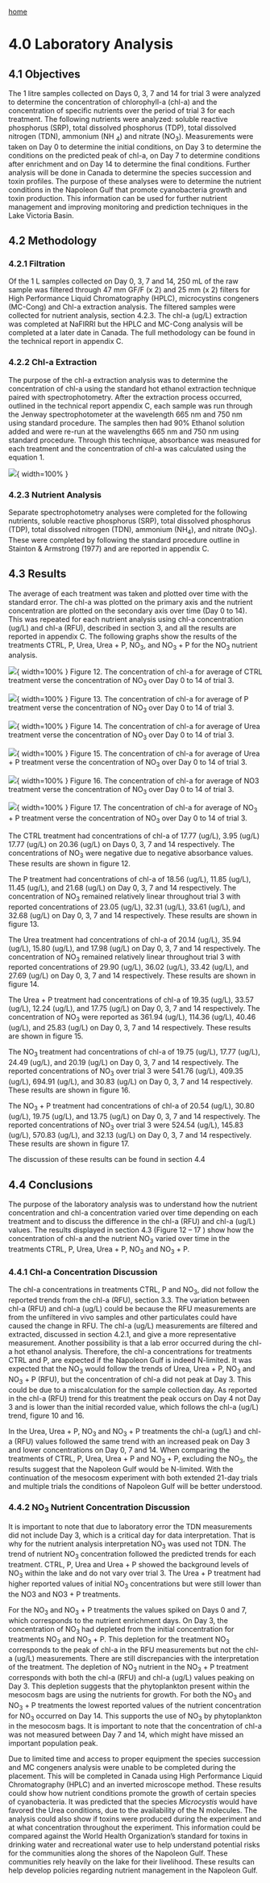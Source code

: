 ---
---

[home](home.html)

# 4.0 Laboratory Analysis

## 4.1 Objectives

The 1 litre samples collected on Days 0, 3, 7 and 14 for trial 3 were analyzed to determine the concentration of chlorophyll-a (chl-a) and the concentration of specific nutrients over the period of trial 3 for each treatment. The following nutrients were analyzed: soluble reactive phosphorus (SRP), total dissolved phosphorus (TDP), total dissolved nitrogen (TDN), ammonium (NH <sub>4</sub>) and nitrate (NO<sub>3</sub>). Measurements were taken on Day 0 to determine the initial conditions, on Day 3 to determine the conditions on the predicted peak of chl-a, on Day 7 to determine conditions after enrichment and on Day 14 to determine the final conditions. Further analysis will be done in Canada to determine the species succession and toxin profiles. The purpose of these analyses were to determine the nutrient conditions in the Napoleon Gulf that promote cyanobacteria growth and toxin production. This information can be used for further nutrient management and improving monitoring and prediction techniques in the Lake Victoria Basin.

## 4.2 Methodology

### 4.2.1 Filtration

Of the 1 L samples collected on Day 0, 3, 7 and 14, 250 mL of the raw sample was filtered through 47 mm GF/F (x 2) and 25 mm (x 2) filters for High Performance Liquid Chromatography (HPLC), microcystins congeners (MC-Cong) and Chl-a extraction analysis. The filtered samples were collected for nutrient analysis, section 4.2.3. The chl-a (ug/L) extraction was completed at NaFIRRI but the HPLC and MC-Cong analysis will be completed at a later date in Canada. The full methodology can be found in the technical report in appendix C.

### 4.2.2 Chl-a Extraction

The purpose of the chl-a extraction analysis was to determine the concentration of chl-a using the standard hot ethanol extraction technique paired with spectrophotometry. After the extraction process occurred, outlined in the technical report appendix C, each sample was run through the Jenway spectrophotometer at the wavelength 665 nm and 750 nm using standard procedure. The samples then had 90% Ethanol solution added and were re-run at the wavelengths 665 nm and 750 nm using standard procedure. Through this technique, absorbance was measured for each treatment and the concentration of chl-a was calculated using the equation 1.

![](figures/MWS_Eq1.png){ width=100% }

### 4.2.3 Nutrient Analysis

Separate spectrophotometry analyses were completed for the following nutrients, soluble reactive phosphorus (SRP), total dissolved phosphorus (TDP), total dissolved nitrogen (TDN), ammonium (NH<sub>4</sub>), and nitrate (NO<sub>3</sub>). These were completed by following the standard procedure outline in Stainton & Armstrong (1977) and are reported in appendix C.

## 4.3 Results

The average of each treatment was taken and plotted over time with the standard error. The chl-a was plotted on the primary axis and the nutrient concentration are plotted on the secondary axis over time (Day 0 to 14). This was repeated for each nutrient analysis using chl-a concentration (ug/L) and chl-a (RFU), described in section 3, and all the results are reported in appendix C. The following graphs show the results of the treatments CTRL, P, Urea, Urea + P, NO<sub>3</sub>, and NO<sub>3</sub> + P for the NO<sub>3</sub> nutrient analysis.

![](figures/MWS_Fig12.png){ width=100% }
Figure 12. The concentration of chl-a for average of CTRL treatment verse the concentration of NO<sub>3</sub> over Day 0 to 14 of trial 3.

![](figures/MWS_Fig13.png){ width=100% }
Figure 13. The concentration of chl-a for average of P treatment verse the concentration of NO<sub>3</sub> over Day 0 to 14 of trial 3.

![](figures/MWS_Fig14.png){ width=100% }
Figure 14. The concentration of chl-a for average of Urea treatment verse the concentration of NO<sub>3</sub> over Day 0 to 14 of trial 3.

![](figures/MWS_Fig15.png){ width=100% }
Figure 15. The concentration of chl-a for average of Urea + P treatment verse the concentration of NO<sub>3</sub> over Day 0 to 14 of trial 3.

![](figures/MWS_Fig16.png){ width=100% }
Figure 16. The concentration of chl-a for average of NO3 treatment verse the concentration of NO<sub>3</sub> over Day 0 to 14 of trial 3.

![](figures/MWS_Fig17.png){ width=100% }
Figure 17. The concentration of chl-a for average of NO<sub>3</sub> + P treatment verse the concentration of NO<sub>3</sub> over Day 0 to 14 of trial 3.

The CTRL treatment had concentrations of chl-a of 17.77 (ug/L), 3.95 (ug/L) 17.77 (ug/L) on 20.36 (ug/L) on Days 0, 3, 7 and 14 respectively. The concentrations of NO<sub>3</sub> were negative due to negative absorbance values. These results are shown in figure 12.

The P treatment had concentrations of chl-a of 18.56 (ug/L), 11.85 (ug/L), 11.45 (ug/L), and 21.68 (ug/L) on Day 0, 3, 7 and 14 respectively. The concentration of NO<sub>3</sub> remained relatively linear throughout trial 3 with reported concentrations of 23.05 (ug/L), 32.31 (ug/L), 33.61 (ug/L), and 32.68 (ug/L) on Day 0, 3, 7 and 14 respectively. These results are shown in figure 13.

The Urea treatment had concentrations of chl-a of 20.14 (ug/L), 35.94 (ug/L), 15.80 (ug/L), and 17.98 (ug/L) on Day 0, 3, 7 and 14 respectively. The concentration of NO<sub>3</sub> remained relatively linear throughout trial 3 with reported concentrations of 29.90 (ug/L), 36.02 (ug/L), 33.42 (ug/L), and 27.69 (ug/L) on Day 0, 3, 7 and 14 respectively. These results are shown in figure 14.

The Urea + P treatment had concentrations of chl-a of 19.35 (ug/L), 33.57 (ug/L), 12.24 (ug/L), and 17.75 (ug/L) on Day 0, 3, 7 and 14 respectively. The concentration of NO<sub>3</sub> were reported as 361.94 (ug/L), 114.36 (ug/L), 40.46 (ug/L), and 25.83 (ug/L) on Day 0, 3, 7 and 14 respectively. These results are shown in figure 15.

The NO<sub>3</sub> treatment had concentrations of chl-a of 19.75 (ug/L), 17.77 (ug/L), 24.49 (ug/L), and 20.19 (ug/L) on Day 0, 3, 7 and 14 respectively. The reported concentrations of NO<sub>3</sub> over trial 3 were 541.76 (ug/L), 409.35 (ug/L), 694.91 (ug/L), and 30.83 (ug/L) on Day 0, 3, 7 and 14 respectively. These results are shown in figure 16.

The NO<sub>3</sub> + P treatment had concentrations of chl-a of 20.54 (ug/L), 30.80 (ug/L), 19.75 (ug/L), and 13.75 (ug/L) on Day 0, 3, 7 and 14 respectively. The reported concentrations of NO<sub>3</sub> over trial 3 were 524.54 (ug/L), 145.83 (ug/L), 570.83 (ug/L), and 32.13 (ug/L) on Day 0, 3, 7 and 14 respectively. These results are shown in figure 17.

The discussion of these results can be found in section 4.4

## 4.4 Conclusions

The purpose of the laboratory analysis was to understand how the nutrient concentration and chl-a concentration varied over time depending on each treatment and to discuss the difference in the chl-a (RFU) and chl-a (ug/L) values. The results displayed in section 4.3 (Figure 12 – 17 ) show how the concentration of chl-a and the nutrient NO<sub>3</sub> varied over time in the treatments CTRL, P, Urea, Urea + P, NO<sub>3</sub> and NO<sub>3</sub> + P.

### 4.4.1 Chl-a Concentration Discussion

The chl-a concentrations in treatments CTRL, P and NO<sub>3</sub>, did not follow the reported trends from the chl-a (RFU), section 3.3. The variation between chl-a (RFU) and chl-a (ug/L) could be because the RFU measurements are from the unfiltered in vivo samples and other particulates could have caused the change in RFU. The chl-a (ug/L) measurements are filtered and extracted, discussed in section 4.2.1, and give a more representative measurement. Another possibility is that a lab error occurred during the chl-a hot ethanol analysis. Therefore, the chl-a concentrations for treatments CTRL and P, are expected if the Napoleon Gulf is indeed N-limited. It was expected that the NO<sub>3</sub> would follow the trends of Urea, Urea + P, NO<sub>3</sub> and NO<sub>3</sub> + P (RFU), but the concentration of chl-a did not peak at Day 3. This could be due to a miscalculation for the sample collection day. As reported in the chl-a (RFU) trend for this treatment the peak occurs on Day 4 not Day 3 and is lower than the initial recorded value, which follows the chl-a (ug/L) trend, figure 10 and 16.

In the Urea, Urea + P, NO<sub>3</sub> and NO<sub>3</sub> + P treatments the chl-a (ug/L) and chl-a (RFU) values followed the same trend with an increased peak on Day 3 and lower concentrations on Day 0, 7 and 14. When comparing the treatments of CTRL, P, Urea, Urea + P and NO<sub>3</sub> + P, excluding the NO<sub>3</sub>, the results suggest that the Napoleon Gulf would be N-limited. With the continuation of the mesocosm experiment with both extended 21-day trials and multiple trials the conditions of Napoleon Gulf will be better understood.

### 4.4.2 NO<sub>3</sub> Nutrient Concentration Discussion

It is important to note that due to laboratory error the TDN measurements did not include Day 3, which is a critical day for data interpretation. That is why for the nutrient analysis interpretation NO<sub>3</sub> was used not TDN. The trend of nutrient NO<sub>3</sub> concentration followed the predicted trends for each treatment. CTRL, P, Urea and Urea + P showed the background levels of NO<sub>3</sub> within the lake and do not vary over trial 3. The Urea + P treatment had higher reported values of initial NO<sub>3</sub> concentrations but were still lower than the NO3 and NO3 + P treatments.

For the NO<sub>3</sub> and NO<sub>3</sub> + P treatments the values spiked on Days 0 and 7, which corresponds to the nutrient enrichment days. On Day 3, the concentration of NO<sub>3</sub> had depleted from the initial concentration for treatments NO<sub>3</sub> and NO<sub>3</sub> + P. This depletion for the treatment NO<sub>3</sub> corresponds to the peak of chl-a in the RFU measurements but not the chl-a (ug/L) measurements. There are still discrepancies with the interpretation of the treatment. The depletion of NO<sub>3</sub> nutrient in the NO<sub>3</sub> + P treatment corresponds with both the chl-a (RFU) and chl-a (ug/L) values peaking on Day 3. This depletion suggests that the phytoplankton present within the mesocosm bags are using the nutrients for growth. For both the NO<sub>3</sub> and NO<sub>3</sub> + P treatments the lowest reported values of the nutrient concentration for NO<sub>3</sub> occurred on Day 14. This supports the use of NO<sub>3</sub> by phytoplankton in the mesocosm bags. It is important to note that the concentration of chl-a was not measured between Day 7 and 14, which might have missed an important population peak.

Due to limited time and access to proper equipment the species succession and MC congeners analysis were unable to be completed during the placement. This will be completed in Canada using High Performance Liquid Chromatography (HPLC) and an inverted microscope method. These results could show how nutrient conditions promote the growth of certain species of cyanobacteria. It was predicted that the species _Microcystis_ would have favored the Urea conditions, due to the availability of the N molecules. The analysis could also show if toxins were produced during the experiment and at what concentration throughout the experiment. This information could be compared against the World Health Organization’s standard for toxins in drinking water and recreational water use to help understand potential risks for the communities along the shores of the Napoleon Gulf. These communities rely heavily on the lake for their livelihood. These results can help develop policies regarding nutrient management in the Napoleon Gulf.
